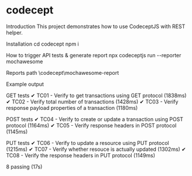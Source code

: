 # codecept
Introduction
This project demonstrates how to use CodeceptJS with REST helper.

Installation
cd codecept
npm i

How to trigger API tests & generate report
npx codeceptjs run --reporter mochawesome

Reports path
\codecept\mochawesome-report

Example output

  GET tests
    ✔ TC01 - Verify to get transactions using GET protocol (1838ms)
    ✔ TC02 - Verify total number of transactions (1428ms)
    ✔ TC03 - Verify response payload properties of a transaction (1180ms)

  POST tests
    ✔ TC04 - Verify to create or update a transaction using POST protocol (1164ms)
    ✔ TC05 - Verify response headers in POST protocol (1145ms)

  PUT tests
    ✔ TC06 - Verify to update a resource using PUT protocol (1215ms)
    ✔ TC07 - Verify whether resouce is actually updated (1302ms)
    ✔ TC08 - Verify the response headers in PUT protocol (1149ms)


  8 passing (17s)

